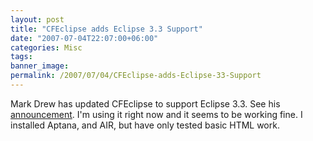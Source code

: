 ```yaml
---
layout: post
title: "CFEclipse adds Eclipse 3.3 Support"
date: "2007-07-04T22:07:00+06:00"
categories: Misc 
tags: 
banner_image: 
permalink: /2007/07/04/CFEclipse-adds-Eclipse-33-Support
---
```


Mark Drew has updated CFEclipse to support Eclipse 3.3. See his <a href="http://www.markdrew.co.uk/blog/index.cfm/2007/7/4/CFEclipse-1315-now-for-Eclipse-33">announcement</a>. I'm using it right now and it seems to be working fine. I installed Aptana, and AIR, but have only tested basic HTML work.